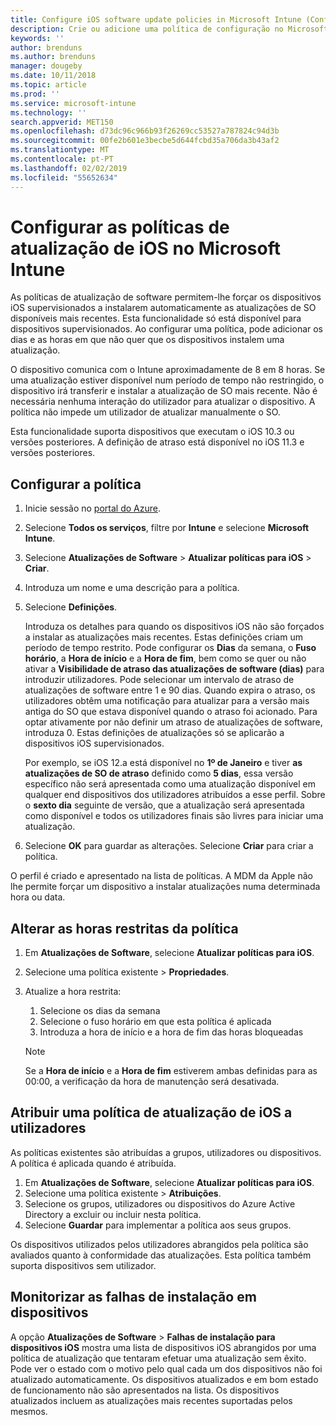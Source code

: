 ```yaml
---
title: Configure iOS software update policies in Microsoft Intune (Configurar as políticas de atualização de software iOS no Microsoft Intune) – Azure | Microsoft Docs
description: Crie ou adicione uma política de configuração no Microsoft Intune para restringir a instalação automática de atualizações de software em dispositivos iOS geridos ou supervisionados pelo Intune. Pode selecionar as datas e as horas em que as atualizações não serão instaladas. Também pode atribuir esta política a grupos, utilizadores ou dispositivos e verificar a existência de falhas de instalação.
keywords: ''
author: brenduns
ms.author: brenduns
manager: dougeby
ms.date: 10/11/2018
ms.topic: article
ms.prod: ''
ms.service: microsoft-intune
ms.technology: ''
search.appverid: MET150
ms.openlocfilehash: d73dc96c966b93f26269cc53527a787824c94d3b
ms.sourcegitcommit: 00fe2b601e3becbe5d644fcbd35a706da3b43af2
ms.translationtype: MT
ms.contentlocale: pt-PT
ms.lasthandoff: 02/02/2019
ms.locfileid: "55652634"
---
```

# <a name="configure-ios-update-policies-in-intune"></a>Configurar as políticas de atualização de iOS no Microsoft Intune

As políticas de atualização de software permitem-lhe forçar os dispositivos iOS supervisionados a instalarem automaticamente as atualizações de SO disponíveis mais recentes. Esta funcionalidade só está disponível para dispositivos supervisionados. Ao configurar uma política, pode adicionar os dias e as horas em que não quer que os dispositivos instalem uma atualização. 

O dispositivo comunica com o Intune aproximadamente de 8 em 8 horas. Se uma atualização estiver disponível num período de tempo não restringido, o dispositivo irá transferir e instalar a atualização de SO mais recente. Não é necessária nenhuma interação do utilizador para atualizar o dispositivo. A política não impede um utilizador de atualizar manualmente o SO.

Esta funcionalidade suporta dispositivos que executam o iOS 10.3 ou versões posteriores. A definição de atraso está disponível no iOS 11.3 e versões posteriores.

## <a name="configure-the-policy"></a>Configurar a política
1. Inicie sessão no [portal do Azure](https://portal.azure.com).
2. Selecione **Todos os serviços**, filtre por **Intune** e selecione **Microsoft Intune**.
3. Selecione **Atualizações de Software** > **Atualizar políticas para iOS** > **Criar**.
4. Introduza um nome e uma descrição para a política.
5. Selecione **Definições**. 

    Introduza os detalhes para quando os dispositivos iOS não são forçados a instalar as atualizações mais recentes. Estas definições criam um período de tempo restrito. Pode configurar os **Dias** da semana, o **Fuso horário**, a **Hora de início** e a **Hora de fim**, bem como se quer ou não ativar a **Visibilidade de atraso das atualizações de software (dias)** para introduzir utilizadores. Pode selecionar um intervalo de atraso de atualizações de software entre 1 e 90 dias. Quando expira o atraso, os utilizadores obtêm uma notificação para atualizar para a versão mais antiga do SO que estava disponível quando o atraso foi acionado. Para optar ativamente por não definir um atraso de atualizações de software, introduza 0. Estas definições de atualizações só se aplicarão a dispositivos iOS supervisionados.
  
    Por exemplo, se iOS 12.a está disponível no **1º de Janeiro** e tiver **as atualizações de SO de atraso** definido como **5 dias**, essa versão específico não será apresentada como uma atualização disponível em qualquer end dispositivos dos utilizadores atribuídos a esse perfil. Sobre o **sexto dia** seguinte de versão, que a atualização será apresentada como disponível e todos os utilizadores finais são livres para iniciar uma atualização.


6. Selecione **OK** para guardar as alterações. Selecione **Criar** para criar a política.

O perfil é criado e apresentado na lista de políticas. A MDM da Apple não lhe permite forçar um dispositivo a instalar atualizações numa determinada hora ou data. 

## <a name="change-the-restricted-times-for-the-policy"></a>Alterar as horas restritas da política

1. Em **Atualizações de Software**, selecione **Atualizar políticas para iOS**.
2. Selecione uma política existente > **Propriedades**.
3. Atualize a hora restrita:
    
    1. Selecione os dias da semana
    2. Selecione o fuso horário em que esta política é aplicada
    3. Introduza a hora de início e a hora de fim das horas bloqueadas

    > [!NOTE]
    > Se a **Hora de início** e a **Hora de fim** estiverem ambas definidas para as 00:00, a verificação da hora de manutenção será desativada.

## <a name="assign-the-policy-to-users"></a>Atribuir uma política de atualização de iOS a utilizadores

As políticas existentes são atribuídas a grupos, utilizadores ou dispositivos. A política é aplicada quando é atribuída.

1. Em **Atualizações de Software**, selecione **Atualizar políticas para iOS**.
2. Selecione uma política existente > **Atribuições**. 
3. Selecione os grupos, utilizadores ou dispositivos do Azure Active Directory a excluir ou incluir nesta política.
4. Selecione **Guardar** para implementar a política aos seus grupos.

Os dispositivos utilizados pelos utilizadores abrangidos pela política são avaliados quanto à conformidade das atualizações. Esta política também suporta dispositivos sem utilizador.

## <a name="monitor-device-installation-failures"></a>Monitorizar as falhas de instalação em dispositivos
A opção <!-- 1352223 -->
**Atualizações de Software** > **Falhas de instalação para dispositivos iOS** mostra uma lista de dispositivos iOS abrangidos por uma política de atualização que tentaram efetuar uma atualização sem êxito. Pode ver o estado com o motivo pelo qual cada um dos dispositivos não foi atualizado automaticamente. Os dispositivos atualizados e em bom estado de funcionamento não são apresentados na lista. Os dispositivos atualizados incluem as atualizações mais recentes suportadas pelos mesmos.

